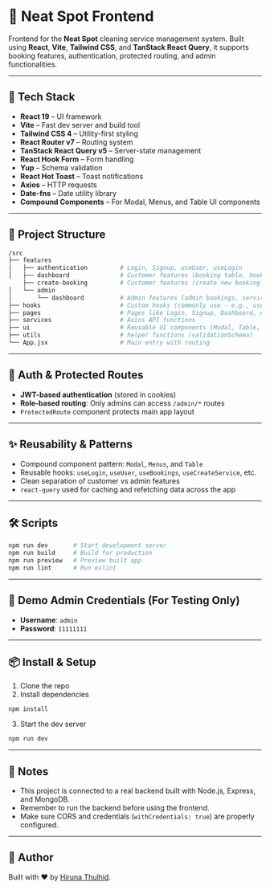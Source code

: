 # 📘 Neat Spot Frontend

Frontend for the **Neat Spot** cleaning service management system. Built using **React**, **Vite**, **Tailwind CSS**, and **TanStack React Query**, it supports booking features, authentication, protected routing, and admin functionalities.

---

## 🚀 Tech Stack

* **React 19** – UI framework
* **Vite** – Fast dev server and build tool
* **Tailwind CSS 4** – Utility-first styling
* **React Router v7** – Routing system
* **TanStack React Query v5** – Server-state management
* **React Hook Form** – Form handling
* **Yup** – Schema validation
* **React Hot Toast** – Toast notifications
* **Axios** – HTTP requests
* **Date-fns** – Date utility library
* **Compound Components** – For Modal, Menus, and Table UI components

---

## 📁 Project Structure

```bash
/src
├── features
│   ├── authentication         # Login, Signup, useUser, useLogin
│   ├── dashboard              # Customer features (booking table, hooks)
    ├── create-booking         # Customer features (create new booking )
│   └── admin
│       └── dashboard          # Admin features (admin bookings, services)
├── hooks                      # Custom hooks (commonly use - e.g., useOutsideClick)
├── pages                      # Pages like Login, Signup, Dashboard, AdminDashboard
├── services                   # Axios API functions
├── ui                         # Reusable UI components (Modal, Table, Button, etc.)
├── utils                      # helper functions (validationSchema)
└── App.jsx                    # Main entry with routing
```

---

## 🔐 Auth & Protected Routes

* **JWT-based authentication** (stored in cookies)
* **Role-based routing**: Only admins can access `/admin/*` routes
* `ProtectedRoute` component protects main app layout

---

## ✨ Reusability & Patterns

* Compound component pattern: `Modal`, `Menus`, and `Table`
* Reusable hooks: `useLogin`, `useUser`, `useBookings`, `useCreateService`, etc.
* Clean separation of customer vs admin features
* `react-query` used for caching and refetching data across the app

---

## 🛠️ Scripts

```bash
npm run dev       # Start development server
npm run build     # Build for production
npm run preview   # Preview built app
npm run lint      # Run eslint
```

---

## 🔐 Demo Admin Credentials (For Testing Only)

* **Username**: `admin`
* **Password**: `11111111`
---

## 📦 Install & Setup

1. Clone the repo
2. Install dependencies

```bash
npm install
```

3. Start the dev server

```bash
npm run dev
```

---

## 📌 Notes

* This project is connected to a real backend built with Node.js, Express, and MongoDB.
* Remember to run the backend before using the frontend.
* Make sure CORS and credentials (`withCredentials: true`) are properly configured.

---

## 🙌 Author

Built with ❤️ by [Hiruna Thulhid](https://github.com/thulhid).
